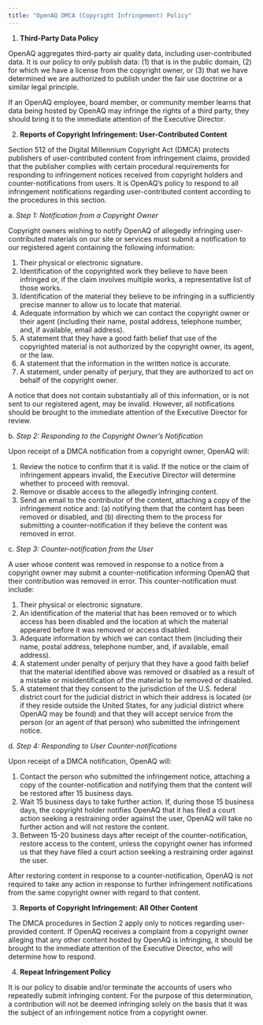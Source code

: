 ```yaml
---
title: "OpenAQ DMCA (Copyright Infringement) Policy"
---
```


1. **Third-Party Data Policy**

OpenAQ aggregates third-party air quality data, including user-contributed data. It is our policy to only publish data: (1) that is in the public domain, (2) for which we have a license from the copyright owner, or (3) that we have determined we are authorized to publish under the fair use doctrine or a similar legal principle.

If an OpenAQ employee, board member, or community member learns that data being hosted by OpenAQ may infringe the rights of a third party, they should bring it to the immediate attention of the Executive Director.

2. **Reports of Copyright Infringement: User-Contributed Content**

Section 512 of the Digital Millennium Copyright Act (DMCA) protects publishers of user-contributed content from infringement claims, provided that the publisher complies with certain procedural requirements for responding to infringement notices received from copyright holders and counter-notifications from users. It is OpenAQ’s policy to respond to all infringement notifications regarding user-contributed content according to the procedures in this section.

a. _Step 1: Notification from a Copyright Owner_

Copyright owners wishing to notify OpenAQ of allegedly infringing user-contributed materials on our site or services must submit a notification to our registered agent containing the following information:

1. Their physical or electronic signature.
2. Identification of the copyrighted work they believe to have been infringed or, if the claim involves multiple works, a representative list of those works.
3. Identification of the material they believe to be infringing in a sufficiently precise manner to allow us to locate that material.
4. Adequate information by which we can contact the copyright owner or their agent (including their name, postal address, telephone number, and, if available, email address).
5. A statement that they have a good faith belief that use of the copyrighted material is not authorized by the copyright owner, its agent, or the law.
6. A statement that the information in the written notice is accurate.
7. A statement, under penalty of perjury, that they are authorized to act on behalf of the copyright owner.

A notice that does not contain substantially all of this information, or is not sent to our registered agent, may be invalid. However, all notifications should be brought to the immediate attention of the Executive Director for review.

b. _Step 2: Responding to the Copyright Owner’s Notification_

Upon receipt of a DMCA notification from a copyright owner, OpenAQ will:

1. Review the notice to confirm that it is valid. If the notice or the claim of infringement appears invalid, the Executive Director will determine whether to proceed with removal.
2. Remove or disable access to the allegedly infringing content.
3. Send an email to the contributor of the content, attaching a copy of the infringement notice and: (a) notifying them that the content has been removed or disabled, and (b) directing them to the process for submitting a counter-notification if they believe the content was removed in error.

c. _Step 3: Counter-notification from the User_

A user whose content was removed in response to a notice from a copyright owner may submit a counter-notification informing OpenAQ that their contribution was removed in error. This counter-notification must include:

1. Their physical or electronic signature.
2. An identification of the material that has been removed or to which access has been disabled and the location at which the material appeared before it was removed or access disabled. 
3. Adequate information by which we can contact them (including their name, postal address, telephone number, and, if available, email address).
4. A statement under penalty of perjury that they have a good faith belief that the material identified above was removed or disabled as a result of a mistake or misidentification of the material to be removed or disabled.
5. A statement that they consent to the jurisdiction of the U.S. federal district court for the judicial district in which their address is located (or if they reside outside the United States, for any judicial district where OpenAQ may be found) and that they will accept service from the person (or an agent of that person) who submitted the infringement notice.

d. _Step 4: Responding to User Counter-notifications_

Upon receipt of a DMCA notification, OpenAQ will:

1. Contact the person who submitted the infringement notice, attaching a copy of the counter-notification and notifying them that the content will be restored after 15 business days.
2. Wait 15 business days to take further action. If, during those 15 business days, the copyright holder notifies OpenAQ that it has filed a court action seeking a restraining order against the user, OpenAQ will take no further action and will not restore the content.
3. Between 15-20 business days after receipt of the counter-notification, restore access to the content, unless the copyright owner has informed us that they have filed a court action seeking a restraining order against the user.

After restoring content in response to a counter-notification, OpenAQ is not required to take any action in response to further infringement notifications from the same copyright owner with regard to that content.

3. **Reports of Copyright Infringement: All Other Content**

The DMCA procedures in Section 2 apply only to notices regarding user-provided content. If OpenAQ receives a complaint from a copyright owner alleging that any other content hosted by OpenAQ is infringing, it should be brought to the immediate attention of the Executive Director, who will determine how to respond.

4. **Repeat Infringement Policy**

It is our policy to disable and/or terminate the accounts of users who repeatedly submit infringing content. For the purpose of this determination, a contribution will not be deemed infringing solely on the basis that it was the subject of an infringement notice from a copyright owner.